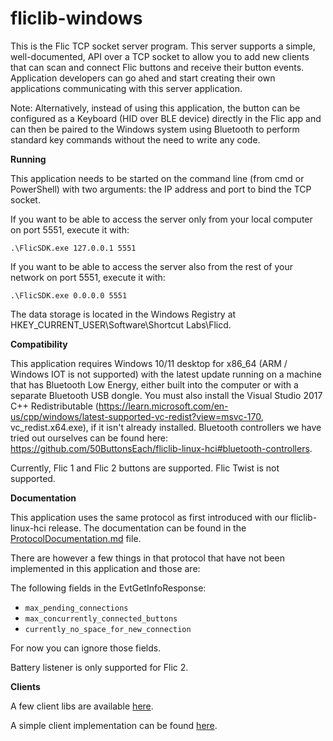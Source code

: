 # fliclib-windows

This is the Flic TCP socket server program. This server supports a simple, well-documented, API over a TCP socket to allow you to add new clients that can scan and connect Flic buttons and receive their button events. Application developers can go ahed and start creating their own applications communicating with this server application.

Note: Alternatively, instead of using this application, the button can be configured as a Keyboard (HID over BLE device) directly in the Flic app and can then be paired to the Windows system using Bluetooth to perform standard key commands without the need to write any code.

**Running**

This application needs to be started on the command line (from cmd or PowerShell) with two arguments: the IP address and port to bind the TCP socket.

If you want to be able to access the server only from your local computer on port 5551, execute it with:

```
.\FlicSDK.exe 127.0.0.1 5551
```

If you want to be able to access the server also from the rest of your network on port 5551, execute it with:
```
.\FlicSDK.exe 0.0.0.0 5551
```

The data storage is located in the Windows Registry at HKEY_CURRENT_USER\Software\Shortcut Labs\Flicd.

**Compatibility**

This application requires Windows 10/11 desktop for x86_64 (ARM / Windows IOT is not supported) with the latest update running on a machine that has Bluetooth Low Energy, either built into the computer or with a separate Bluetooth USB dongle. You must also install the Visual Studio 2017 C++ Redistributable (https://learn.microsoft.com/en-us/cpp/windows/latest-supported-vc-redist?view=msvc-170, vc_redist.x64.exe), if it isn't already installed. Bluetooth controllers we have tried out ourselves can be found here: https://github.com/50ButtonsEach/fliclib-linux-hci#bluetooth-controllers.

Currently, Flic 1 and Flic 2 buttons are supported. Flic Twist is not supported.

**Documentation**

This application uses the same protocol as first introduced with our fliclib-linux-hci release. The documentation can be found in the [ProtocolDocumentation.md](https://github.com/50ButtonsEach/fliclib-linux-hci/blob/master/ProtocolDocumentation.md) file.

There are however a few things in that protocol that have not been implemented in this application and those are:

The following fields in the EvtGetInfoResponse:

* `max_pending_connections`
* `max_concurrently_connected_buttons`
* `currently_no_space_for_new_connection`

For now you can ignore those fields.

Battery listener is only supported for Flic 2.

**Clients**

A few client libs are available [here](https://github.com/50ButtonsEach/fliclib-linux-hci/tree/master/clientlib).

A simple client implementation can be found [here](https://github.com/50ButtonsEach/fliclib-linux-hci/tree/master/simpleclient).
